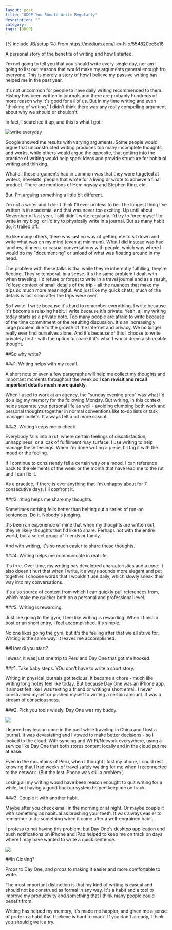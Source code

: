 ```yaml
---
layout: post
title: "ODOP You Should Write Regularly"
description: ""
category: 
tags: [ODOP]
---
```

{% include JB/setup %}
From <https://medium.com/i-m-h-o/554820ec5e16>

A personal story of the benefits of writing and how I started.

I'm not going to tell you that you should write every single day, nor am I going to list out reasons that would make my arguments general enough fro everyone. This is merely a story of how I believe my passive writing has helped me in the past year.

It's not uncommon for people to have daily writing recommended to them. History has been written in journals and there are probably hundreds of more reason why it's good for all of us. But in my time writing and even "thinking of writing," I didn't think there was any really compelling argument about why we should or shouldn't.

In fact, I searched it up, and this is what I got:

![write everyday](https://d233eq3e3p3cv0.cloudfront.net/max/811/0*7Sv3p5xzIL_zB7Pq.png)

Google showed me results with varying arguments. Some people would argue that unconstructed writing produces too many incomplete thoughts and works, while others would argue the opposite, that getting into the practice of writing would help spark ideas and provide structure for habitual writing and thinking.

What all these arguments had in common was that they were targeted at writers, novelists, people that wrote for a living or wrote to achieve a final product. There are mentions of Hemingway and Stephen King, etc.

But, I'm arguing something a little bit different.

I'm not a writer and I don't think I'll ever profess to be. The longest thing I've written is in academia, and that was never too exciting. Up until about November of last year, I still didn't write regularly. I'd try to force myself to write in my blog, or I'd try to physically write in a journal. But as many habit do, it trailed off.

So like many others, there was just no way of getting me to sit down and write what was on my mind (even at minimum). What I did instead was had lunches, dinners, or casual conversations with people, which was where I would do my "documenting" or unload of what was floating around in my head.

The problem with these talks is tha, while they're inherently fulfilling, they're fleeting. They're temporal, in a sense. It's the same problem I dealt with when traveling. I'd refuse or forget to write in a travel journal and as a result, I'd lose context of small details of the trip - all the nuances that make my trips so much more meaningful. And just like my quick chats, much of the details is lost soon after the trips were over.

So I write. I write because it's hard to remember everything. I write because it's become a relaxing habit. I write because it's private. Yeah, all my writing today starts as a private note. Too many people are afraid to write because of the time commitment or the resulting discussion. It's an increasingly large problem due to the growth of the Internet and privacy. We no longer really ever find ourselves alone. And it's because of this I choose to write privately first - with the option to share if it's what I would deem a shareable thought.

##So why write?

###1. Writing helps with my recall.

A short note or even a few paragraphs will help me collect my thoughts and important moments throughout the week so **I can revisit and recall important details much more quickly**.

When I used to work at an agency, the "sunday evening prep" was what I'd do a jog my memory for the following Monday. But writing, in this context, helps separate your personal life as well - avoiding clumping both work and personal thoughts together in normal conventions like to-do lists or task manager bullets. It always felt a bit more casual.

###2. Writing keeps me in check.

Everybody falls into a rut, where certain feelings of dissatisfaction, unhappiness, or a lcak of fulfillment may surface. I use writing to help manage these feelings. When I'm done writing a piece, I'll tag it with the mood or the feeling.

If I continue to consistently fell a certain way or a mood, I can reference back to the elements of the week or the month that have lead me to the rut and I can fix it.

As a practice, if there is ever anything that I'm unhappy about for 7 consecutive days. I'll confront it.

###3. riting helps me share my thoughts.

Sometimes nothing fells better than belting out a series of run-on sentences. Do it. Nobody's judging.

It's been an experience of mine that when my thoughts are written out, they're likely thoughts that I'd like to share. Perhaps not with the entire world, but a select group of friends or family.

And with writing, it's so much easier to share these thoughts.

###4. Writing helps me communicate in real life.

It's true. Over time, my writing has developed characteristics and a tone. It also doesn't hurt that when I write, it always sounds more elegant and put together. I choose words that I wouldn't use daily, which slowly sneak their way into my conversations.

It's also source of content from which I can quickly pull references from, which make me quicker both on a personal and professional level.

###5. Writing is rewarding.

Just like going to the gym, I feel like writing is rewarding. When I finish a post or an short entry, I feel accomplished. It's simple.

No one likes going the gym, but it's the feeling after that we all strive for. Writing is the same way. It leaves me accomplished.

##How di you start?

I swear, it was just one trip to Peru and Day One that got me hooked.

###1. Take baby steps. YOu don't have to write a short story.

Writing in physical journals got tedious. It became a chore - much like writing long notes feel like today. But because Day One was an iPhone app, it almost felt like I was texting a friend or writing a short email. I never constrained myself or pushed myself to writing a certain amount. It was a stream of consciousness.

###2. Pick you tools wisely. Day One was my buddy.

![](https://d233eq3e3p3cv0.cloudfront.net/max/794/0*1kNc-0IoxJaEt44L.png)

I learned my lesson once in the past while traveling in China and I lost a journal. It was devastating and I vowed to make better decisions - so I looked to the cloud. With syncing and Wi-Fi/Network everywhere, using a service like Day One that both stores content locally and in the cloud put me at ease.

Even in the mountains of Peru, when I thought I lost my phone, I could rest knowing that I had weeks of travel safely waiting for me when I reconnected to the network. (But the lost iPhone was still a problem.)

Losing all my writing would have been reason enought to quit writing for a while, but having a good backup system helped keep me on track.

###3. Couple it with another habit.

Maybe after you check email in the morning or at night. Or maybe couple it with something as habitual as brushing your teeth. It was always easier to remember to do something when it came after a well-engrained habit.

I profess to not having this problem, but Day One's desktop application and push notifications on iPhone and iPad helped to keep me on track on days where I may have wanted to write a quick sentence.

![](https://d233eq3e3p3cv0.cloudfront.net/max/700/0*hb7DTeiaXvsokf_x.png)

##In Closing?

Props to Day One, and props to making it easier and more comfortable to write.

The most important distinction is that my kind of writing is casual and should not be construed as formal in any way. It's a habit and a tool to improve my productivity and something that I think many people could benefit from.

Writing has helped my memory, it's made me happier, and given me a sense of pride in a habit that I believe is hard to crack. If you don't already, I think you should give it a try.
